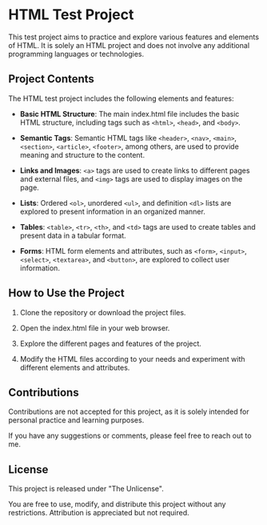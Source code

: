 # HTML Test Project

This test project aims to practice and explore various features and elements of HTML. It is solely an HTML project and does not involve any additional programming languages or technologies.

## Project Contents

The HTML test project includes the following elements and features:

- **Basic HTML Structure**: The main index.html file includes the basic HTML structure, including tags such as `<html>`, `<head>`, and `<body>`.

- **Semantic Tags**: Semantic HTML tags like `<header>`, `<nav>`, `<main>`, `<section>`, `<article>`, `<footer>`, among others, are used to provide meaning and structure to the content.

- **Links and Images**: `<a>` tags are used to create links to different pages and external files, and `<img>` tags are used to display images on the page.

- **Lists**: Ordered `<ol>`, unordered `<ul>`, and definition `<dl>` lists are explored to present information in an organized manner.

- **Tables**: `<table>`, `<tr>`, `<th>`, and `<td>` tags are used to create tables and present data in a tabular format.

- **Forms**: HTML form elements and attributes, such as `<form>`, `<input>`, `<select>`, `<textarea>`, and `<button>`, are explored to collect user information.

## How to Use the Project

1. Clone the repository or download the project files.

2. Open the index.html file in your web browser.

3. Explore the different pages and features of the project.

4. Modify the HTML files according to your needs and experiment with different elements and attributes.

## Contributions

Contributions are not accepted for this project, as it is solely intended for personal practice and learning purposes.

If you have any suggestions or comments, please feel free to reach out to me.

## License

This project is released under "The Unlicense".

You are free to use, modify, and distribute this project without any restrictions. Attribution is appreciated but not required.